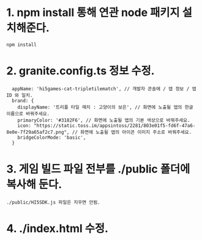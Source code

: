 # 1. npm install 통해 연관 node 패키지 설치해준다.
```
npm install
```
# 2. granite.config.ts 정보 수정. 
```
  appName: 'hi5games-cat-tripletilematch', // 개발자 콘솔에 / 앱 정보 / 앱 ID 와 일치.
  brand: {
    displayName: '트리플 타일 매치 : 고양이의 보은', // 화면에 노출될 앱의 한글 이름으로 바꿔주세요.
    primaryColor: '#3182F6', // 화면에 노출될 앱의 기본 색상으로 바꿔주세요.
    icon: "https://static.toss.im/appsintoss/2281/803e01f5-fd6f-47a6-8e0e-7f29a65af2c7.png", // 화면에 노출될 앱의 아이콘 이미지 주소로 바꿔주세요.
    bridgeColorMode: 'basic',
  }
```

# 3. 게임 빌드 파일 전부를 ./public 폴더에 복사해 둔다. 
```
./public/HI5SDK.js 파일은 지우면 안됨. 
```

# 4. ./index.html 수정.